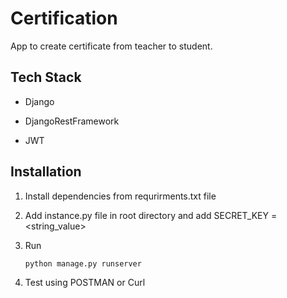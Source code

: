# Certification
App to create certificate from teacher to student.

## Tech Stack
- Django

- DjangoRestFramework

- JWT

## Installation
  1.  Install dependencies from requrirments.txt file

  2.  Add instance.py file in root directory and add SECRET_KEY = <string_value>

  3. Run

      ```py
      python manage.py runserver
      ```
    
  4. Test using POSTMAN or Curl
